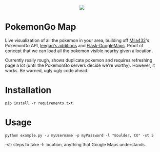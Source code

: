<p align="center">
  <img src="https://raw.githubusercontent.com/AHAAAAAAA/PokemonGo-Map/master/static/Screenshot%202016-07-16%2021.32.10.png">
</p>

# PokemonGo Map
Live visualization of all the pokemon in your area, building off [Mila432](https://github.com/Mila432/Pokemon_Go_API)'s PokemonGo API, [leegao's additions](https://github.com/leegao/pokemongo-api-demo/tree/simulation) and [Flask-GoogleMaps](https://github.com/rochacbruno/Flask-GoogleMaps). Proof of concept that we can load all the pokemon visible nearby given a location.

Currently really rough, shows duplicate pokemon and requires refreshing page a lot (until the PokemonGo servers decide we're worthy). However, it works. Be warned, ugly ugly code ahead.

# Installation
`pip install -r requirements.txt`

# Usage
`python example.py -u myUsername -p myPassword -l "Boulder, CO" -st 5`

-st: steps to take
-l: location, anything that Google Maps understands.
